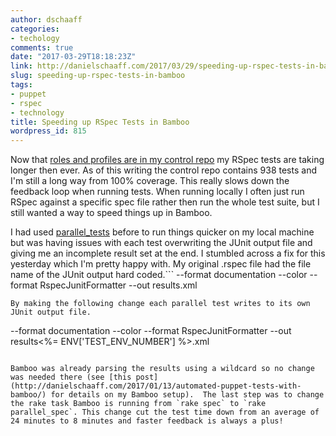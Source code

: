 ```yaml
---
author: dschaaff
categories:
- techology
comments: true
date: "2017-03-29T18:18:23Z"
link: http://danielschaaff.com/2017/03/29/speeding-up-rspec-tests-in-bamboo/
slug: speeding-up-rspec-tests-in-bamboo
tags:
- puppet
- rspec
- technology
title: Speeding up RSpec Tests in Bamboo
wordpress_id: 815
---
```


Now that [roles and profiles are in my control repo](http://danielschaaff.com/2017/03/29/tackling-tech-debt-in-puppet/) my RSpec tests are taking longer then ever. As of this writing the control repo contains 938 tests and I'm still a long way from 100% coverage. This really slows down the feedback loop when running tests. When running locally I often just run RSpec against a specific spec file rather then run the whole test suite, but I still wanted a way to speed things up in Bamboo.

I had used [parallel_tests](https://github.com/grosser/parallel_tests) before to run things quicker on my local machine but was having issues with each test overwriting the JUnit output file and giving me an incomplete result set at the end. I stumbled across a fix for this yesterday which I'm pretty happy with. My original .rspec file had the file name of the JUnit output hard coded.```
--format documentation
--color
--format RspecJunitFormatter
--out results.xml
```
By making the following change each parallel test writes to its own JUnit output file.
```
--format documentation
--color
--format RspecJunitFormatter
--out results<%= ENV['TEST_ENV_NUMBER'] %>.xml
```

Bamboo was already parsing the results using a wildcard so no change was needed there (see [this post](http://danielschaaff.com/2017/01/13/automated-puppet-tests-with-bamboo/) for details on my Bamboo setup).  The last step was to change the rake task Bamboo is running from `rake spec` to `rake parallel_spec`. This change cut the test time down from an average of 24 minutes to 8 minutes and faster feedback is always a plus!


